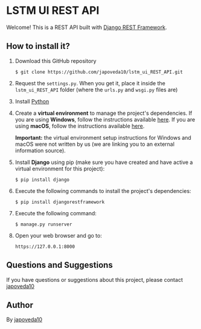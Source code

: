 # LSTM UI REST API

Welcome! This is a REST API built with [Django REST Framework](https://www.django-rest-framework.org).

## How to install it?

1. Download this GitHub repository

   `$ git clone https://github.com/japoveda10/lstm_ui_REST_API.git`

2. Request the `settings.py`. When you get it, place it inside the `lstm_ui_REST_API` folder (where the `urls.py` and `wsgi.py` files are)

3. Install [Python](https://www.python.org/downloads/)

4. Create a **virtual environment** to manage the project's dependencies. If you are using **Windows**, follow the instructions available [here](https://programwithus.com/learn-to-code/Pip-and-virtualenv-on-Windows/). If you are using **macOS**, follow the instructions available [here](https://sourabhbajaj.com/mac-setup/Python/virtualenv.html). 

   **Important:** the virtual environment setup instructions for Windows and macOS were not written by us (we are linking you       to an external information source).

5. Install **Django** using pip (make sure you have created and have active a virtual environment for this project):

   ```
   $ pip install django
   ```

6. Execute the following commands to install the project's dependencies:

   ```
   $ pip install djangorestframework
   ```

7. Execute the following command:

   ```
   $ manage.py runserver
   ```

8. Open your web browser and go to:

   ```
   https://127.0.0.1:8000
   ```
   
## Questions and Suggestions

If you have questions or suggestions about this project, please contact [japoveda10](https://github.com/japoveda10)

## Author

By [japoveda10](https://github.com/japoveda10)
